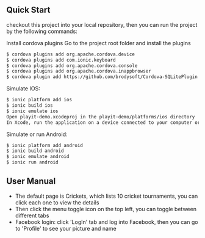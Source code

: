 ## Quick Start

checkout this project into your local repository, then you can run the project by the following commands:

Install cordova plugins 
Go to the project root folder and install the plugins
```bash
$ cordova plugins add org.apache.cordova.device
$ cordova plugins add com.ionic.keyboard
$ cordova plugins add org.apache.cordova.console
$ cordova plugins add org.apache.cordova.inappbrowser
$ cordova plugin add https://github.com/brodysoft/Cordova-SQLitePlugin.git
```

Simulate IOS:
```bash
$ ionic platform add ios
$ ionic build ios
$ ionic emulate ios
Open playit-demo.xcodeproj in the playit-demo/platforms/ios directory
In Xcode, run the application on a device connected to your computer or in the iOS emulator
```

Simulate or run Android:
```bash
$ ionic platform add android
$ ionic build android
$ ionic emulate android
$ ionic run android
```

## User Manual

- The default page is Crickets, which lists 10 cricket tournaments, you can click each one to view the details
- Then click the menu toggle icon on the top left, you can toggle between different tabs
- Facebook login: click 'LogIn' tab and log into Facebook, then you can go to 'Profile' to see your picture and name

